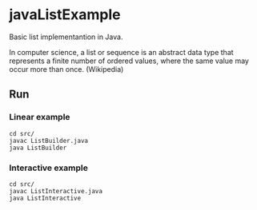 # javaListExample

Basic list implementantion in Java.

In computer science, a list or sequence is an abstract data type that represents a finite number of ordered values, where the same value may occur more than once. (Wikipedia)

## Run

### Linear example

```
cd src/
javac ListBuilder.java
java ListBuilder
```

### Interactive example

```
cd src/
javac ListInteractive.java
java ListInteractive
```
